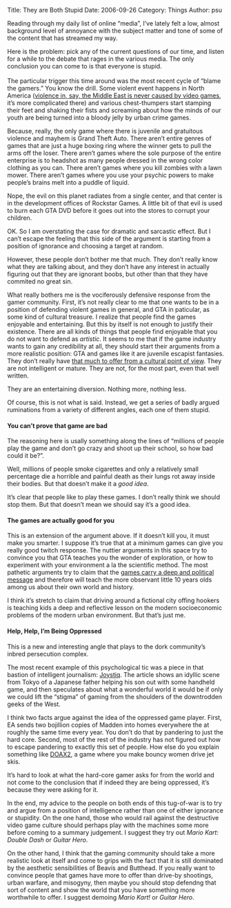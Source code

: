 Title: They are Both Stupid
Date: 2006-09-26
Category: Things
Author: psu

<p>Reading through my daily list of online &#8220;media&#8221;, I&#8217;ve lately felt a low, almost background level of annoyance with the subject matter and tone of some of the content that has streamed my way.</p>
<p>Here is the problem: pick any of the current questions of our time, and listen for a while to the debate that rages in the various media. The only conclusion you can come to is that everyone is stupid.<br />
<span id="more-693"></span><br />
The particular trigger this time around was the most recent cycle of &#8220;blame the gamers.&#8221; You know the drill. Some violent event happens in North America (<a href="http://www.tleaves.com/weblog/archives/000276.html">violence in, say, the Middle East is never caused by video games</a>, it&#8217;s more complicated there) and various chest-thumpers start stamping their feet and shaking their fists and screaming about how the minds of our youth are being turned into a bloody jelly by urban crime games.</p>
<p>Because, really, the only game where there is juvenile and gratuitous violence and mayhem is Grand Theft Auto. There aren&#8217;t entire genres of games that are just a huge boxing ring where the winner gets to pull the arms off the loser. There aren&#8217;t games where the sole purpose of the entire enterprise is to headshot as many people dressed in the wrong color clothing as you can. There aren&#8217;t games where you kill zombies with a lawn mower. There aren&#8217;t games where you use your psychic powers to make people&#8217;s brains melt into a puddle of liquid.</p>
<p>Nope, the evil on this planet radiates from a single center, and that center is in the development offices of Rockstar Games. A little bit of that evil is used to burn each GTA DVD before it goes out into the stores to corrupt your children.</p>
<p>OK. So I am overstating the case for dramatic and sarcastic effect. But I can&#8217;t escape the feeling that this side of the argument is starting from a position of ignorance and choosing a target at random.</p>
<p>However, these people don&#8217;t bother me that much. They don&#8217;t really know what they are talking about, and they don&#8217;t have any interest in actually figuring out that they are ignorant boobs, but other than that they have commited no great sin.</p>
<p>What really bothers me is the vociferously defensive response from the gamer community. First, it&#8217;s not really clear to me that one wants to be in a position of defending violent games in general, and GTA in paticular, as some kind of cultural treasure. I realize that people find the games enjoyable and entertaining. But this by itself is not enough to justify their existence. There are all kinds of things that people find enjoyable that you do not want to defend as <em>artistic</em>. It seems to me that if the game industry wants to gain any credibility at all, they should start their arguments from a more realistic position: GTA and games like it are juvenile escapist fantasies. They don&#8217;t really have <a href="http://www.tleaves.com/weblog/archives/000259.html">that much to offer from a cultural point of view</a>. They are not intelligent or mature. They are not, for the most part, even that well written.</p>
<p>They are an entertaining diversion. Nothing more, nothing less.</p>
<p>Of course, this is not what is said. Instead, we get a series of badly argued ruminations from a variety of different angles, each one of them stupid.</p>
<h4>You can&#8217;t prove that game are bad</h4>
<p>The reasoning here is usally something along the lines of &#8220;millions of people play the game and don&#8217;t go crazy and shoot up their school, so how bad could it be?&#8221;.</p>
<p>Well, millions of people smoke cigarettes and only a relatively small percentage die a horrible and painful death as their lungs rot away inside their bodies. But that doesn&#8217;t make it a <em>good idea</em>.</p>
<p>It&#8217;s clear that people like to play these games. I don&#8217;t really think we should stop them. But that doesn&#8217;t mean we should say it&#8217;s a good idea.</p>
<h4>The games are actually good for you</h4>
<p>This is an extension of the argument above. If it doesn&#8217;t kill you, it must make you smarter. I suppose it&#8217;s true that at a minimum games can give you really good twitch response. The nuttier arguments in this space try to convince you that GTA teaches you the wonder of exploration, or how to experiment with your environment a la the scientific method. The most pathetic arguments try to claim that the <a href="http://www.gamegirladvance.com/archives/2005/06/20/kids_can_learn_to_read_and_shoot_cops.html">games carry a deep and political message</a> and therefore will teach the more observant little 10 years olds among us about their own world and history.</p>
<p>I think it&#8217;s stretch to claim that driving around a fictional city offing hookers is teaching kids a deep and reflective lesson on the modern socioeconomic problems of the modern urban environment. But that&#8217;s just me.</p>
<h4>Help, Help, I&#8217;m Being Oppressed</h4>
<p>This is a new and interesting angle that plays to the dork community&#8217;s inbred persecution complex.</p>
<p>The most recent example of this psychological tic was a piece in that bastion of intelligent journalism: <a href="http://www.joystiq.com/2006/09/24/dad-and-son-game-together-now-thats-parenting/">Joystiq</a>. The article shows an idyllic scene from Tokyo of a Japanese father helping his son out with some handheld game, and then speculates about what a wonderful world it would be if only we could lift the &#8220;stigma&#8221; of gaming from the shoulders of the downtrodden geeks of the West.</p>
<p>I think two facts argue against the idea of the oppressed game player. First, EA sends two bojillion copies of Madden into homes everywhere the at roughly the same time every year. You don&#8217;t do that by pandering to just the hard core. Second, most of the rest of the industry has not figured out how to escape pandering to exactly this set of people. How else do you explain something like <a href="http://news.teamxbox.com/xbox/10950/Dead-or-Alive-Xtreme-2-Screenshots/">DOAX2</a>, a game where you make bouncy women drive jet skis.</p>
<p>It&#8217;s hard to look at what the hard-core gamer asks for from the world and not come to the conclusion that if indeed they are being oppressed, it&#8217;s because they were asking for it.</p>
<p>In the end, my advice to the people on both ends of this tug-of-war is to try and argue from a position of intelligence rather than one of either ignorance or stupidity. On the one hand, those who would rail against the destructive video game culture should perhaps play with the machines some more before coming to a summary judgement. I suggest they try out <em>Mario Kart: Double Dash</em> or <em>Guitar Hero</em>.</p>
<p>On the other hand, I think that the gaming community should take a more realistic look at itself and come to grips with the fact that it is still dominated by the aesthetic sensibilities of Beavis and Butthead. If you really want to convince people that games have more to offer than drive-by shootings, urban warfare, and misogyny, then maybe you should stop defendng that sort of content and show the world that you have something more worthwhile to offer. I suggest demoing <em>Mario Kart!</em> or <em>Guitar Hero</em>.</p>
	